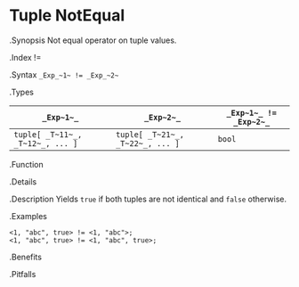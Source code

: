 # Tuple NotEqual

.Synopsis
Not equal operator on tuple values.

.Index
!=

.Syntax
`_Exp_~1~ != _Exp_~2~`

.Types


| `_Exp~1~_`                      |  `_Exp~2~_`                      | `_Exp~1~_ != _Exp~2~_`  |
| --- | --- | --- |
| `tuple[ _T~11~_, _T~12~_, ... ]` |  `tuple[ _T~21~_, _T~22~_, ... ]` | `bool`                |


.Function

.Details

.Description
Yields `true` if both tuples are not identical and `false` otherwise.

.Examples
```rascal-shell
<1, "abc", true> != <1, "abc">;
<1, "abc", true> != <1, "abc", true>;
```

.Benefits

.Pitfalls

